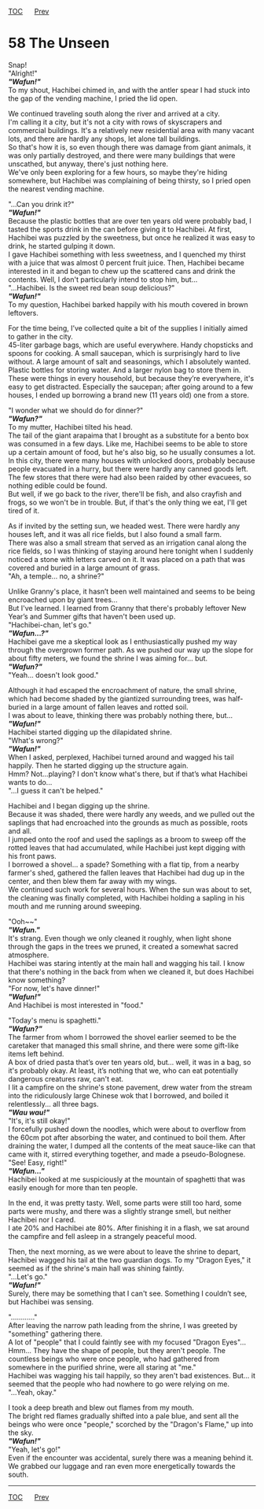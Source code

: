 [TOC](../readme.md)&nbsp;&nbsp;&nbsp;&nbsp;&nbsp;&nbsp;[Prev](section_0001.md)&nbsp;&nbsp;&nbsp;&nbsp;&nbsp;&nbsp;



# 58 The Unseen

Snap!  
"Alright!"  
***"Wafun!"***  
To my shout, Hachibei chimed in, and with the antler spear I had stuck
into the gap of the vending machine, I pried the lid open.  
  
We continued traveling south along the river and arrived at a city.  
I'm calling it a city, but it's not a city with rows of skyscrapers and
commercial buildings. It's a relatively new residential area with many
vacant lots, and there are hardly any shops, let alone tall buildings.  
So that's how it is, so even though there was damage from giant animals,
it was only partially destroyed, and there were many buildings that were
unscathed, but anyway, there's just nothing here.  
We've only been exploring for a few hours, so maybe they're hiding
somewhere, but Hachibei was complaining of being thirsty, so I pried
open the nearest vending machine.  
  
"...Can you drink it?"  
***"Wafun!"***  
Because the plastic bottles that are over ten years old were probably
bad, I tasted the sports drink in the can before giving it to Hachibei.
At first, Hachibei was puzzled by the sweetness, but once he realized it
was easy to drink, he started gulping it down.  
I gave Hachibei something with less sweetness, and I quenched my thirst
with a juice that was almost 0 percent fruit juice. Then, Hachibei
became interested in it and began to chew up the scattered cans and
drink the contents. Well, I don't particularly intend to stop him,
but...  
"...Hachibei. Is the sweet red bean soup delicious?"  
***"Wafun!"***  
To my question, Hachibei barked happily with his mouth covered in brown
leftovers.  
  
For the time being, I’ve collected quite a bit of the supplies I
initially aimed to gather in the city.  
45-liter garbage bags, which are useful everywhere. Handy chopsticks and
spoons for cooking. A small saucepan, which is surprisingly hard to live
without. A large amount of salt and seasonings, which I absolutely
wanted. Plastic bottles for storing water. And a larger nylon bag to
store them in.  
These were things in every household, but because they’re everywhere,
it's easy to get distracted. Especially the saucepan; after going around
to a few houses, I ended up borrowing a brand new (11 years old) one
from a store.  
  
"I wonder what we should do for dinner?"  
***"Wafun?"***  
To my mutter, Hachibei tilted his head.  
The tail of the giant arapaima that I brought as a substitute for a
bento box was consumed in a few days. Like me, Hachibei seems to be able
to store up a certain amount of food, but he's also big, so he usually
consumes a lot.  
In this city, there were many houses with unlocked doors, probably
because people evacuated in a hurry, but there were hardly any canned
goods left. The few stores that there were had also been raided by other
evacuees, so nothing edible could be found.  
But well, if we go back to the river, there'll be fish, and also
crayfish and frogs, so we won't be in trouble. But, if that's the only
thing we eat, I'll get tired of it.  
  
As if invited by the setting sun, we headed west. There were hardly any
houses left, and it was all rice fields, but I also found a small
farm.  
There was also a small stream that served as an irrigation canal along
the rice fields, so I was thinking of staying around here tonight when I
suddenly noticed a stone with letters carved on it. It was placed on a
path that was covered and buried in a large amount of grass.  
"Ah, a temple... no, a shrine?"  
  
Unlike Granny's place, it hasn’t been well maintained and seems to be
being encroached upon by giant trees...  
But I've learned. I learned from Granny that there's probably leftover
New Year’s and Summer gifts that haven't been used up.  
"Hachibei-chan, let's go."  
***"Wafun...?"***  
Hachibei gave me a skeptical look as I enthusiastically pushed my way
through the overgrown former path. As we pushed our way up the slope for
about fifty meters, we found the shrine I was aiming for... but.  
***"Wafun?"***  
"Yeah... doesn't look good."  
  
Although it had escaped the encroachment of nature, the small shrine,
which had become shaded by the giantized surrounding trees, was
half-buried in a large amount of fallen leaves and rotted soil.  
I was about to leave, thinking there was probably nothing there,
but...  
***"Wafun!"***  
Hachibei started digging up the dilapidated shrine.  
"What's wrong?"  
***"Wafun!"***  
When I asked, perplexed, Hachibei turned around and wagged his tail
happily. Then he started digging up the structure again.  
Hmm? Not...playing? I don't know what's there, but if that’s what
Hachibei wants to do...  
"...I guess it can't be helped."  
  
Hachibei and I began digging up the shrine.  
Because it was shaded, there were hardly any weeds, and we pulled out
the saplings that had encroached into the grounds as much as possible,
roots and all.  
I jumped onto the roof and used the saplings as a broom to sweep off the
rotted leaves that had accumulated, while Hachibei just kept digging
with his front paws.  
I borrowed a shovel... a spade? Something with a flat tip, from a nearby
farmer's shed, gathered the fallen leaves that Hachibei had dug up in
the center, and then blew them far away with my wings.  
We continued such work for several hours. When the sun was about to set,
the cleaning was finally completed, with Hachibei holding a sapling in
his mouth and me running around sweeping.  
  
"Ooh\~~"  
***"Wafun."***  
It's strang. Even though we only cleaned it roughly, when light shone
through the gaps in the trees we pruned, it created a somewhat sacred
atmosphere.  
Hachibei was staring intently at the main hall and wagging his tail. I
know that there's nothing in the back from when we cleaned it, but does
Hachibei know something?  
"For now, let's have dinner!"  
***"Wafun!"***  
And Hachibei is most interested in "food."  
  
"Today's menu is spaghetti."  
***"Wafun?"***  
The farmer from whom I borrowed the shovel earlier seemed to be the
caretaker that managed this small shrine, and there were some gift-like
items left behind.  
A box of dried pasta that’s over ten years old, but... well, it was in a
bag, so it's probably okay. At least, it’s nothing that we, who can eat
potentially dangerous creatures raw, can't eat.  
I lit a campfire on the shrine's stone pavement, drew water from the
stream into the ridiculously large Chinese wok that I borrowed, and
boiled it relentlessly... all three bags.  
***"Wau wau!"***  
"It's, it's still okay!"  
I forcefully pushed down the noodles, which were about to overflow from
the 60cm pot after absorbing the water, and continued to boil them.
After draining the water, I dumped all the contents of the meat
sauce-like can that came with it, stirred everything together, and made
a pseudo-Bolognese.  
"See! Easy, right!"  
***"Wafun..."***  
Hachibei looked at me suspiciously at the mountain of spaghetti that was
easily enough for more than ten people.  
  
In the end, it was pretty tasty. Well, some parts were still too hard,
some parts were mushy, and there was a slightly strange smell, but
neither Hachibei nor I cared.  
I ate 20% and Hachibei ate 80%. After finishing it in a flash, we sat
around the campfire and fell asleep in a strangely peaceful mood.  
  
Then, the next morning, as we were about to leave the shrine to depart,
Hachibei wagged his tail at the two guardian dogs. To my "Dragon Eyes,"
it seemed as if the shrine's main hall was shining faintly.  
"...Let's go."  
***"Wafun!"***  
Surely, there may be something that I can't see. Something I couldn’t
see, but Hachibei was sensing.  
  
"............"  
After leaving the narrow path leading from the shrine, I was greeted by
"something" gathering there.  
A lot of "people" that I could faintly see with my focused "Dragon
Eyes"...  
Hmm... They have the shape of people, but they aren't people. The
countless beings who were once people, who had gathered from somewhere
in the purified shrine, were all staring at "me."  
Hachibei was wagging his tail happily, so they aren't bad existences.
But... it seemed that the people who had nowhere to go were relying on
me.  
"...Yeah, okay."  
  
I took a deep breath and blew out flames from my mouth.  
The bright red flames gradually shifted into a pale blue, and sent all
the beings who were once "people," scorched by the "Dragon's Flame," up
into the sky.  
***"Wafun!"***  
"Yeah, let's go!"  
Even if the encounter was accidental, surely there was a meaning behind
it.  
We grabbed our luggage and ran even more energetically towards the
south.  
  
  
  


---
[TOC](../readme.md)&nbsp;&nbsp;&nbsp;&nbsp;&nbsp;&nbsp;[Prev](section_0001.md)&nbsp;&nbsp;&nbsp;&nbsp;&nbsp;&nbsp;

